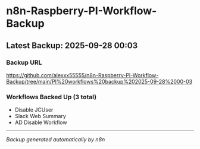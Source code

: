 # n8n-Raspberry-PI-Workflow-Backup

## Latest Backup: 2025-09-28 00:03

### Backup URL
https://github.com/alexxx55555/n8n-Raspberry-PI-Workflow-Backup/tree/main/PI%20workflows%20backup%202025-09-28%2000-03

### Workflows Backed Up (3 total)
- Disable JCUser
- Slack Web Summary
- AD Disable Workflow

---
*Backup generated automatically by n8n*